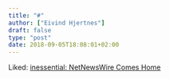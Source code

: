 ```yaml
---
title: "#"
author: ["Eivind Hjertnes"]
draft: false
type: "post"
date: 2018-09-05T18:08:01+02:00
---
```


Liked:
[inessential:
NetNewsWire Comes Home](http://inessential.com/2018/08/31/netnewswire%5Fcomes%5Fhome)
